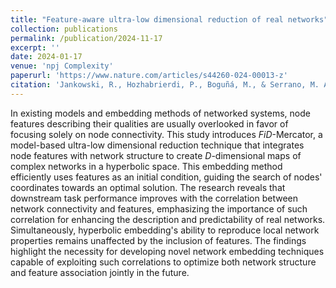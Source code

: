 ```yaml
---
title: "Feature-aware ultra-low dimensional reduction of real networks"
collection: publications
permalink: /publication/2024-11-17
excerpt: ''
date: 2024-01-17
venue: 'npj Complexity'
paperurl: 'https://www.nature.com/articles/s44260-024-00013-z'
citation: 'Jankowski, R., Hozhabrierdi, P., Boguñá, M., & Serrano, M. Á. (2024). Feature-aware ultra-low dimensional reduction of real networks. npj Complexity, 1(1), 13.'
---
```


In existing models and embedding methods of networked systems, node features describing their qualities are usually overlooked in favor of focusing solely on node connectivity. This study introduces $FiD$-Mercator, a model-based ultra-low dimensional reduction technique that integrates node features with network structure to create $D$-dimensional maps of complex networks in a hyperbolic space. This embedding method efficiently uses features as an initial condition, guiding the search of nodes' coordinates towards an optimal solution. The research reveals that downstream task performance improves with the correlation between network connectivity and features, emphasizing the importance of such correlation for enhancing the description and predictability of real networks. Simultaneously, hyperbolic embedding's ability to reproduce local network properties remains unaffected by the inclusion of features. The findings highlight the necessity for developing novel network embedding techniques capable of exploiting such correlations to optimize both network structure and feature association jointly in the future.